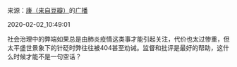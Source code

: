 来源：[康（来自豆瓣）](https://www.douban.com/people/smokysmoky/)的[广播](https://www.douban.com/people/smokysmoky/status/2786143098/)


2020-02-02_10:49:01


社会治理中的弊端如果总是由肺炎疫情这类事才能引起关注，代价也太过惨重，但太平盛世景象下的针砭时弊往往被404甚至劝诫。监督和批评是最好的帮助，这什么时候才能不是一句空话？
